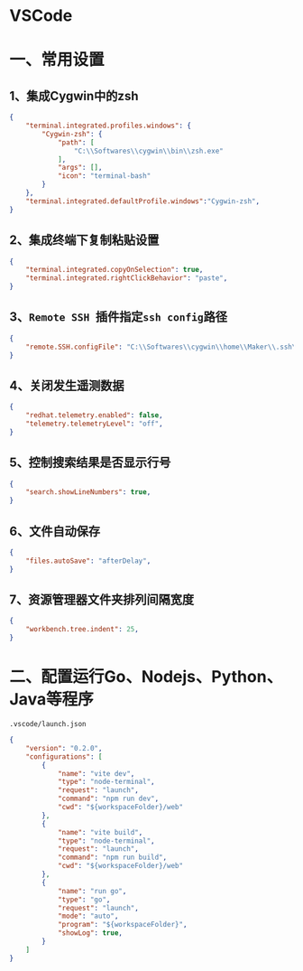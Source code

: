 # VSCode

# 一、常用设置

## 1、集成Cygwin中的zsh

```json
{
	"terminal.integrated.profiles.windows": {
        "Cygwin-zsh": {
            "path": [
                "C:\\Softwares\\cygwin\\bin\\zsh.exe"
            ],
            "args": [],
            "icon": "terminal-bash"
        }
    },
    "terminal.integrated.defaultProfile.windows":"Cygwin-zsh",
}
```

## 2、集成终端下复制粘贴设置

```json
{
	"terminal.integrated.copyOnSelection": true,
    "terminal.integrated.rightClickBehavior": "paste",
}
```

## 3、`Remote SSH `插件指定`ssh config`路径

```json
{
	"remote.SSH.configFile": "C:\\Softwares\\cygwin\\home\\Maker\\.ssh\\config",
}
```

## 4、关闭发生遥测数据

```json
{
    "redhat.telemetry.enabled": false,
    "telemetry.telemetryLevel": "off",
}
```

## 5、控制搜索结果是否显示行号

```json
{
    "search.showLineNumbers": true,
}
```

## 6、文件自动保存

```json
{
    "files.autoSave": "afterDelay",
}
```

## 7、资源管理器文件夹排列间隔宽度

```json
{
    "workbench.tree.indent": 25,
}
```

# 二、配置运行Go、Nodejs、Python、Java等程序

`.vscode/launch.json`

```json
{
    "version": "0.2.0",
    "configurations": [
        {
            "name": "vite dev",
            "type": "node-terminal",
            "request": "launch",
            "command": "npm run dev",
            "cwd": "${workspaceFolder}/web"
        },
        {
            "name": "vite build",
            "type": "node-terminal",
            "request": "launch",
            "command": "npm run build",
            "cwd": "${workspaceFolder}/web"
        },
        {
            "name": "run go",
            "type": "go",
            "request": "launch",
            "mode": "auto",
            "program": "${workspaceFolder}",
            "showLog": true,
        }
    ]
}
```


